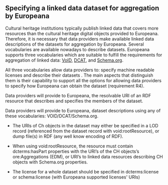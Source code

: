## Specifying a linked data dataset for aggregation  by Europeana

Cultural heritage institutions typically publish linked data that covers more resources than the cultural heritage digital objects provided to Europeana. Therefore, it is necessary that data providers make available linked data descriptions of the datasets for aggregation by Europeana.
Several vocabularies are available nowadays to describe datasets. Europeana supports three vocabularies which are suitable to fulfill the requirements for aggregation of linked data: [VoID](https://www.w3.org/TR/void/), [DCAT](https://www.w3.org/TR/vocab-dcat/), and [Schema.org](http://schema.org/Dataset).

All three vocabularies allow data providers to:
 specify machine readable licenses and describe their datasets . The main aspects that distinguish them is their capability to support all the options for allowing data providers to specify how Europeana can obtain the dataset (requirement R4).

Data providers will provide to Europeana, the resolvable URI of an RDF resource that describes and specifies the members of the dataset.  


 Data providers will provide to Europeana, dataset descriptions using any of these vocabularies: VOID/DCAT/Schema.org.
    
-   The URIs of Ch objects in the dataset may either be specified in a LOD record (referenced from the dataset record with void:rootResource), or dump file(s) in RDF (any well know encoding of RDF).
    
-   When using void:rootResource, the resource must contain dcterms:hasPart properties with the URI’s of the CH objects’s ore:Aggregations (EDM), or URI’s to linked data resources describing CH objects with Schema.org properties.
    
-   The license for a whole dataset should be specified in dcterms:license or schema:license (with Europeana supported licenses' URIs)
<!--stackedit_data:
eyJoaXN0b3J5IjpbMTEwNjcxODk3MSw4OTM5ODgxMDgsLTE0OT
AyMDc2MjEsNzk3MTA1MTMzLDE2ODY3NjcwMl19
-->